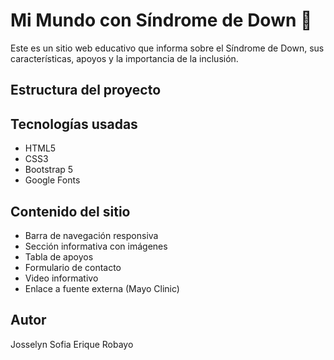 # Mi Mundo con Síndrome de Down 🌟

Este es un sitio web educativo que informa sobre el Síndrome de Down, sus características, apoyos y la importancia de la inclusión.

## Estructura del proyecto


## Tecnologías usadas

- HTML5
- CSS3
- Bootstrap 5
- Google Fonts

## Contenido del sitio

- Barra de navegación responsiva
- Sección informativa con imágenes
- Tabla de apoyos
- Formulario de contacto
- Video informativo
- Enlace a fuente externa (Mayo Clinic)

## Autor

Josselyn Sofia Erique Robayo
